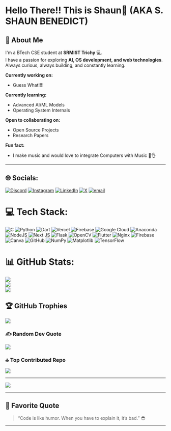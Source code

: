 # Hello There!! This is Shaun👋 (AKA S. SHAUN BENEDICT)

## 🔭 About Me
I'm a BTech CSE student at **SRMIST Trichy** 💻.  
I have a passion for exploring **AI, OS development, and web technologies**.  
Always curious, always building, and constantly learning.  

**Currently working on:**  
- Guess What!!!!

**Currently learning:**  
- Advanced AI/ML Models  
- Operating System Internals  

**Open to collaborating on:**  
- Open Source Projects  
- Research Papers  

**Fun fact:**  
- I make music and would love to integrate Computers with Music 🫡👌

---

## 🌐 Socials:
[![Discord](https://img.shields.io/badge/Discord-%237289DA.svg?logo=discord&logoColor=white)](https://discord.gg/_bear_1108) [![Instagram](https://img.shields.io/badge/Instagram-%23E4405F.svg?logo=Instagram&logoColor=white)](https://instagram.com/s.shaunbenedict) [![LinkedIn](https://img.shields.io/badge/LinkedIn-%230077B5.svg?logo=linkedin&logoColor=white)](https://linkedin.com/in/shaunbenedict) [![X](https://img.shields.io/badge/X-black.svg?logo=X&logoColor=white)](https://x.com/naush1230) [![email](https://img.shields.io/badge/Email-D14836?logo=gmail&logoColor=white)](mailto:s.shaunbenedict@gmail.com) 

# 💻 Tech Stack:
![C](https://img.shields.io/badge/c-%2300599C.svg?style=for-the-badge&logo=c&logoColor=white) ![Python](https://img.shields.io/badge/python-3670A0?style=for-the-badge&logo=python&logoColor=ffdd54) ![Dart](https://img.shields.io/badge/dart-%230175C2.svg?style=for-the-badge&logo=dart&logoColor=white) ![Vercel](https://img.shields.io/badge/vercel-%23000000.svg?style=for-the-badge&logo=vercel&logoColor=white) ![Firebase](https://img.shields.io/badge/firebase-%23039BE5.svg?style=for-the-badge&logo=firebase) ![Google Cloud](https://img.shields.io/badge/GoogleCloud-%234285F4.svg?style=for-the-badge&logo=google-cloud&logoColor=white) ![Anaconda](https://img.shields.io/badge/Anaconda-%2344A833.svg?style=for-the-badge&logo=anaconda&logoColor=white) ![NodeJS](https://img.shields.io/badge/node.js-6DA55F?style=for-the-badge&logo=node.js&logoColor=white) ![Next JS](https://img.shields.io/badge/Next-black?style=for-the-badge&logo=next.js&logoColor=white) ![Flask](https://img.shields.io/badge/flask-%23000.svg?style=for-the-badge&logo=flask&logoColor=white) ![OpenCV](https://img.shields.io/badge/opencv-%23white.svg?style=for-the-badge&logo=opencv&logoColor=white) ![Flutter](https://img.shields.io/badge/Flutter-%2302569B.svg?style=for-the-badge&logo=Flutter&logoColor=white) ![Nginx](https://img.shields.io/badge/nginx-%23009639.svg?style=for-the-badge&logo=nginx&logoColor=white) ![Firebase](https://img.shields.io/badge/firebase-a08021?style=for-the-badge&logo=firebase&logoColor=ffcd34) ![Canva](https://img.shields.io/badge/Canva-%2300C4CC.svg?style=for-the-badge&logo=Canva&logoColor=white) ![GitHub](https://img.shields.io/badge/github-%23121011.svg?style=for-the-badge&logo=github&logoColor=white) ![NumPy](https://img.shields.io/badge/numpy-%23013243.svg?style=for-the-badge&logo=numpy&logoColor=white) ![Matplotlib](https://img.shields.io/badge/Matplotlib-%23ffffff.svg?style=for-the-badge&logo=Matplotlib&logoColor=black) ![TensorFlow](https://img.shields.io/badge/TensorFlow-%23FF6F00.svg?style=for-the-badge&logo=TensorFlow&logoColor=white)
# 📊 GitHub Stats:
![](https://github-readme-stats.vercel.app/api?username=shaunbenedict&theme=dark&hide_border=false&include_all_commits=true&count_private=false)<br/>
![](https://nirzak-streak-stats.vercel.app/?user=shaunbenedict&theme=dark&hide_border=false)<br/>
![](https://github-readme-stats.vercel.app/api/top-langs/?username=shaunbenedict&theme=dark&hide_border=false&include_all_commits=true&count_private=false&layout=compact)

## 🏆 GitHub Trophies
![](https://github-profile-trophy.vercel.app/?username=shaunbenedict&theme=gruvbox&no-frame=false&no-bg=false&margin-w=4)

### ✍️ Random Dev Quote
![](https://quotes-github-readme.vercel.app/api?type=horizontal&theme=dark)

### 🔝 Top Contributed Repo
![](https://github-contributor-stats.vercel.app/api?username=shaunbenedict&limit=5&theme=dark&combine_all_yearly_contributions=true)

---
[![](https://visitcount.itsvg.in/api?id=shaunbenedict&icon=0&color=1)](https://visitcount.itsvg.in)

---

## 💬 Favorite Quote
> “Code is like humor. When you have to explain it, it’s bad.” 😎

---
